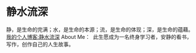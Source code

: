 # 静水流深
静，是生命的完满；水，是生命的本源；流，是生命的体现；深，是生命的蕴藉。
[我的个人博客:静水流深](http://jason2960.github.io)
About Me： 
此生愿成为一名终身学习者，安静的看书，写作，创作自己的人生故事。
 



